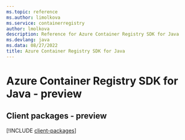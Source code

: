 ```yaml
---
ms.topic: reference
ms.author: limolkova
ms.service: containerregistry
author: lmolkova
description: Reference for Azure Container Registry SDK for Java
ms.devlang: java
ms.data: 08/27/2022
title: Azure Container Registry SDK for Java
---
```

# Azure Container Registry SDK for Java - preview

## Client packages - preview
[!INCLUDE [client-packages](container-registry-client-index.md)]